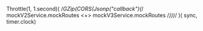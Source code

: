 Throttle(1, 1.second)(
        /*GZip(CORS(Jsonp("callback")(*/ mockV2Service.mockRoutes <+> mockV3Service.mockRoutes /*)))*/ )(
        sync,
        timer.clock)
